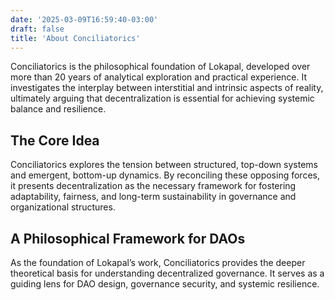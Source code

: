 ```yaml
---
date: '2025-03-09T16:59:40-03:00'
draft: false
title: 'About Conciliatorics'
---
```


Conciliatorics is the philosophical foundation of Lokapal, developed over more than 20 years of analytical exploration and practical experience. It investigates the interplay between interstitial and intrinsic aspects of reality, ultimately arguing that decentralization is essential for achieving systemic balance and resilience.

## The Core Idea
Conciliatorics explores the tension between structured, top-down systems and emergent, bottom-up dynamics. By reconciling these opposing forces, it presents decentralization as the necessary framework for fostering adaptability, fairness, and long-term sustainability in governance and organizational structures.

## A Philosophical Framework for DAOs
As the foundation of Lokapal’s work, Conciliatorics provides the deeper theoretical basis for understanding decentralized governance. It serves as a guiding lens for DAO design, governance security, and systemic resilience.
